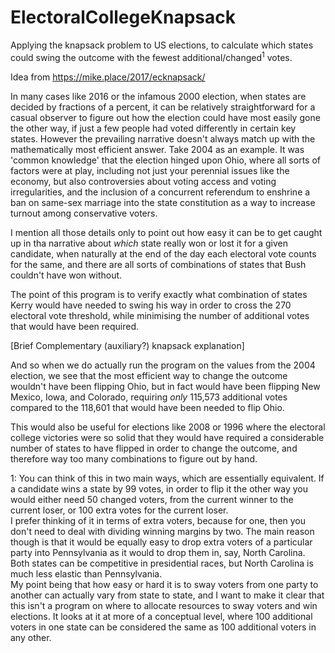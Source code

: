 # ElectoralCollegeKnapsack
Applying the knapsack problem to US elections, to calculate which states could swing the outcome with the fewest additional/changed<sup>1</sup> votes. 

Idea from https://mike.place/2017/ecknapsack/

In many cases like 2016 or the infamous 2000 election, when states are decided by fractions of a percent, it can be relatively straightforward for a casual observer to figure out how the election could have most easily gone the other way, if just a few people had voted differently in certain key states.
However the prevailing narrative doesn't always match up with the mathematically most efficient answer.
Take 2004 as an example. It was 'common knowledge' that the election hinged upon Ohio, where all sorts of factors were at play, including not just your perennial issues like the economy, but also controversies about voting access and voting irregularities, and the inclusion of a concurrent referendum to enshrine a ban on same-sex marriage into the state constitution as a way to increase turnout among conservative voters.

I mention all those details only to point out how easy it can be to get caught up in tha narrative about *which* state really won or lost it for a given candidate, when naturally at the end of the day each electoral vote counts for the same, and there are all sorts of combinations of states that Bush couldn't have won without.

The point of this program is to verify exactly what combination of states Kerry would have needed to swing his way in order to cross the 270 electoral vote threshold, while minimising the number of additional votes that would have been required.

[Brief Complementary (auxiliary?) knapsack explanation]

And so when we do actually run the program on the values from the 2004 election, we see that the most efficient way to change the outcome wouldn't have been flipping Ohio, but in fact would have been flipping New Mexico, Iowa, and Colorado, requiring *only* 115,573 additional votes compared to the 118,601 that would have been needed to flip Ohio.

This would also be useful for elections like 2008 or 1996 where the electoral college victories were so solid that they would have required a considerable number of states to have flipped in order to change the outcome, and therefore way too many combinations to figure out by hand.

1: You can think of this in two main ways, which are essentially equivalent. If a candidate wins a state by 99 votes, in order to flip it the other way you would either need 50 changed voters, from the current winner to the current loser, or 100 extra votes for the current loser.  
I prefer thinking of it in terms of extra voters, because for one, then you don't need to deal with dividing winning margins by two. The main reason though is that it would be equally easy to drop extra voters of a particular party into Pennsylvania as it would to drop them in, say, North Carolina. Both states can be competitive in presidential races, but North Carolina is much less elastic than Pennsylvania.  
My point being that how easy or hard it is to sway voters from one party to another can actually vary from state to state, and I want to make it clear that this isn't a program on where to allocate resources to sway voters and win elections. It looks at it at more of a conceptual level, where 100 additional voters in one state can be considered the same as 100 additional voters in any other. 
